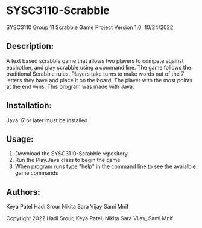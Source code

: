 # SYSC3110-Scrabble
SYSC3110 Group 11 Scrabble Game Project Version 1.0; 10/24/2022


## Description:

A text based scrabble game that allows two players to compete against eachother, and play scrabble using a
command line. The game follows the traditional Scrabble rules. Players take turns to make words
out of the 7 letters they have and place it on the board. The player with the most points at the end
wins. This program was made with Java.


## Installation:

Java 17 or later must be installed


## Usage:
1. Download the SYSC3110-Scrabble repository
2. Run the Play.Java class to begin the game
3. When program runs type "help" in the command line to see the avaialble game commands


## Authors:
Keya Patel
Hadi Srour
Nikita Sara Vijay
Sami Mnif

Copyright 2022 Hadi Srour, Keya Patel, Nikita Sara Vijay, Sami Mnif

